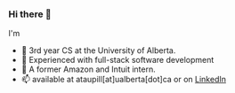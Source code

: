 ### Hi there 👋

I'm
- 🔭 3rd year CS at the University of Alberta.
- 👯 Experienced with full-stack software development
- 🌱 A former Amazon and Intuit intern.
- 📫 available at ataupill[at]ualberta[dot]ca or on [LinkedIn](https://www.linkedin.com/in/lidia-ataupillco/) 
